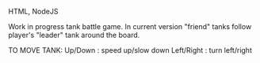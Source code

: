 HTML, NodeJS

Work in progress tank battle game. In current version "friend" tanks
follow player's "leader" tank around the board.

TO MOVE TANK:
Up/Down    : speed up/slow down
Left/Right : turn left/right

